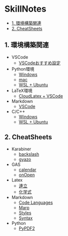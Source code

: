 # SkillNotes
- [1. 環境構築関連](#1-環境構築関連)
- [2. CheatSheets](#2-cheatsheets)

## 1. 環境構築関連
- VSCode
  - [VSCodeおすすめ設定](VSCode/init.md)
- Python環境
  - [Windows](/Python/init_windows.md)
  - [mac](/Python/init_mac.md)
  - [WSL + Ubuntu](Python/init_wsl+ubuntu.md)
- LaTeX環境
  - [CloudLatex + VSCode](/VSCode/latex.md)
- Markdown
  - [VSCode](/VSCode/markdown.md)
- C/C++
  - [Windows](/C/init_windows.md)
  - [WSL + Ubuntu](/C/init_wsl+ubuntu.md)

## 2. CheatSheets
- Karabiner
  - [backslash](/Apps/Karabiner-Elements/backslash.md)
  - [gyazo](/Apps/Karabiner-Elements/gyazo.md)
- GAS
  - [calendar](GAS/calendar.md)
  - [onOpen](GAS/onOpen.md)
- Latex
  - [連立](/LaTeX/img/simultaneous.md)
  - [化学式](/LaTeX/chemfig.md)
- Markdown
  - [Code Languages](Markdown/languages.md)
  - [Marp](Markdown/marp.md)
  - [Styles](Markdown/style.md)
  - [Syntax](Markdown/syntax.md)
- Python
  - [PyPDF2](Python/PyPDF2.md)